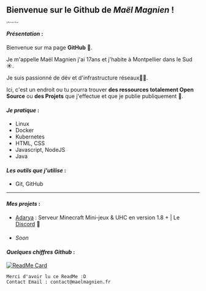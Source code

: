 ## Bienvenue sur le Github de _Maël Magnien_ !
<img src="https://i.ibb.co/dJGRXTV/montagne-neige.jpg" alt="Montagne Neige" style="zoom:25%;" />

#### *Présentation* :
Bienvenue sur ma page **GitHub**
👋.

Je m'appelle Maël Magnien j'ai 17ans et j'habite à Montpellier dans le Sud ☀️. 

Je suis passionné de dév et d'infrastructure réseaux👨‍💻.

Ici, c'est un endroit ou tu pourra trouver **des ressources totalement Open Source** ou **des Projets** que j'effectue et que je publie publiquement
🎉.

#### *Je pratique* :
-   Linux
-   Docker
-   Kubernetes
-   HTML, CSS
-   Javascript, NodeJS
-   Java

#### *Les outils que j'utilise* :
-   Git, GitHub

---

#### *Mes projets* :

- [Adarya](https://adarya.club) : Serveur Minecraft Mini-jeux & UHC en version 1.8 + | Le [Discord](https://adarya.club/discord) 🎊
####
- *Soon*
####

#### *Quelques chiffres Github* : 

[![ReadMe Card](https://github-readme-stats.vercel.app/api?username=maelmagnien&count_private=true&show_icons=true)]()

    Merci d'avoir lu ce ReadMe :D
    Contact Email : contact@maelmagnien.fr
